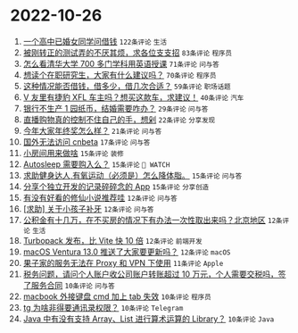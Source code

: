 # 2022-10-26

1. [一个高中已婚女同学问借钱](https://www.v2ex.com/t/889894) `122条评论` `生活`
1. [被刚转正的测试弄的不厌其烦，求各位支支招](https://www.v2ex.com/t/890025) `83条评论` `程序员`
1. [怎么看清华大学 700 多门学科用英语授课](https://www.v2ex.com/t/889972) `71条评论` `问与答`
1. [想读个在职研究生，大家有什么建议吗？](https://www.v2ex.com/t/889883) `70条评论` `程序员`
1. [这种情况能否借钱，借多少，借几次合适？](https://www.v2ex.com/t/889908) `59条评论` `职场话题`
1. [V 友里有捷豹 XFL 车主吗？想买这款车，求建议！](https://www.v2ex.com/t/889891) `40条评论` `汽车`
1. [银行不生产 1 园纸币，结婚需要咋办？](https://www.v2ex.com/t/889981) `29条评论` `问与答`
1. [直播购物真的控制不住自己的手，想剁](https://www.v2ex.com/t/889955) `22条评论` `分享发现`
1. [今年大家年终奖怎么样？](https://www.v2ex.com/t/890041) `21条评论` `问与答`
1. [国外无法访问 cnbeta](https://www.v2ex.com/t/889946) `17条评论` `问与答`
1. [小房间用来做啥](https://www.v2ex.com/t/890036) `15条评论` `装修`
1. [Autosleep 需要购入么？](https://www.v2ex.com/t/889958) `15条评论` ` WATCH`
1. [求助健身达人,有氧运动（必须是）怎么降体脂。](https://www.v2ex.com/t/889925) `15条评论` `问与答`
1. [分享个独立开发的记录碎碎念的 App](https://www.v2ex.com/t/889874) `15条评论` `分享创造`
1. [有没有好看的修仙小说推荐哇](https://www.v2ex.com/t/890064) `12条评论` `问与答`
1. [[求助] 关于小孩子补牙](https://www.v2ex.com/t/890050) `12条评论` `问与答`
1. [公积金有十几万，在不买房的情况下有办法一次性取出来吗？北京地区](https://www.v2ex.com/t/889993) `12条评论` `生活`
1. [Turbopack 发布，比 Vite 快 10 倍](https://www.v2ex.com/t/889948) `12条评论` `前端开发`
1. [macOS Ventura 13.0 推送了大家要更新吗？](https://www.v2ex.com/t/889943) `12条评论` `macOS`
1. [果子家的服务无法在 Proxy 和 VPN 下使用](https://www.v2ex.com/t/889942) `11条评论` `Apple`
1. [税务问题，请问个人账户收公司账户转账超过 10 万元，个人需要交税吗，签了服务合同](https://www.v2ex.com/t/890068) `10条评论` `问与答`
1. [macbook 外接键盘 cmd 加上 tab 失效](https://www.v2ex.com/t/890008) `10条评论` `程序员`
1. [tg 为啥非得要通讯录权限？](https://www.v2ex.com/t/889988) `10条评论` `Telegram`
1. [Java 中有没有支持 Array、List 进行算术运算的 Library？](https://www.v2ex.com/t/889975) `10条评论` `Java`
